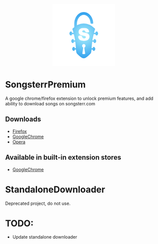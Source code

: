 <div style="text-align:center"><img width="200" height="auto" src="https://github.com/CertainLach/SongAPI/blob/master/lach_icon_x10.png" /></div>

# SongsterrPremium
A google chrome/firefox extension to unlock premium features, and add ability to download songs on songsterr.com
## Downloads
- [Firefox](https://github.com/CertainLach/SongAPI/blob/master/SongsterrPremium/release/extension.xpi)
- [GoogleChrome](https://github.com/CertainLach/SongAPI/blob/master/SongsterrPremium/release/extension.crx)
- [Opera](https://github.com/CertainLach/SongAPI/blob/master/SongsterrPremium/release/extension.nex)
## Available in built-in extension stores
- [GoogleChrome](https://chrome.google.com/webstore/detail/songsterr-hack/obknpodhecdegikcgibopjflckciigdb)

# StandaloneDownloader
Deprecated project, do not use.

# TODO:
- Update standalone downloader

